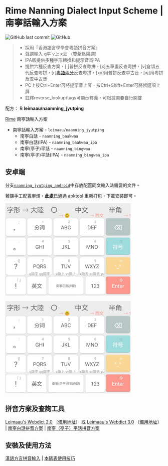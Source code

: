 <div lang="zh-HK">

# Rime Nanning Dialect Input Scheme | 南寧話輸入方案

![GitHub last commit](https://img.shields.io/github/last-commit/leimaau/naamning_jyutping.svg) ![GitHub](https://img.shields.io/github/license/leimaau/naamning_jyutping.svg)

> * 採用『香港語言學學會粵語拼音方案』
> * 聲調輸入 q平 v上 x去 （雙擊爲陽調）
> * IPA版提供多種字形轉換和提示音爲IPA
> * 提供六種反查方案，[`]普拼反查粵拼，[x]五筆畫反查粵拼，[v]倉頡五代反查粵拼，[r][粵語兩分](https://github.com/CanCLID/rime-loengfan)反查粵拼，[xx]用普拼反查中古音，[xj]用粵拼反查中古音
> * PC上按Ctrl+Enter可將提示音上屏，按Ctrl+Shift+Enter可將候選項上屏
> * 註釋reverse_lookup/tags可顯示釋義，可根據需要自行開啓

配方： ℞ **leimaau/naamning_jyutping**

[Rime](https://rime.im) 南寧話輸入方案

- 南寧話輸入方案 - `leimaau/naamning_jyutping`
	- 南寧白話 - `naamning_baakwaa`
	- 南寧白話(IPA) - `naamning_baakwaa_ipa`
	- 南寧(亭子)平話 - `naamning_bingwaa`
	- 南寧(亭子)平話(IPA) - `naamning_bingwaa_ipa`
	
## 安卓端

分支[`naamning_jyutping_android`](https://github.com/leimaau/naamning_jyutping/tree/naamning_jyutping_android)中存放配置同文輸入法需要的文件。

若嫌手工配置麻煩，[**此處**](https://github.com/leimaau/naamning_jyutping/releases)已通過 apktool 重新打包，下載安裝即可。

![](./demo/RIME-NN.jpg)

![](./demo/RIME-NNT.jpg)

## 拼音方案及查詢工具

[Leimaau's Webdict 2.0](https://leimaau.github.io/leimaau-webdict2/) 〔[備用地址](https://polite-khapse-70e90b.netlify.app/)〕 或 [Leimaau's Webdict 3.0](https://leimaau-webdict3.vercel.app/) 〔[備用地址](https://tranquil-tulumba-4026d9.netlify.app/)〕 | [南寧白話拼音方案](https://leimaau.github.io/book/PHONETICIZE.html) | [南寧（亭子）平話拼音方案](https://leimaau.github.io/book/PHONETICIZE_bingwaa.html)

## 安裝及使用方法

[漢語方言拼音輸入](https://hanhngiox.net/) | [本碼表使用技巧](https://leimaau.github.io/book/appendix1/appendix4.2.html)

</div>